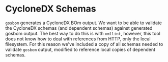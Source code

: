 # CycloneDX Schemas

`gosbom` generates a CycloneDX BOm output. We want to be able to validate the CycloneDX schemas
(and dependent schemas) against generated gosbom output. The best way to do this is with `xmllint`,
however, this tool does not know how to deal with references from HTTP, only the local filesystem.
For this reason we've included a copy of all schemas needed to validate `gosbom` output, modified
to reference local copies of dependent schemas.
